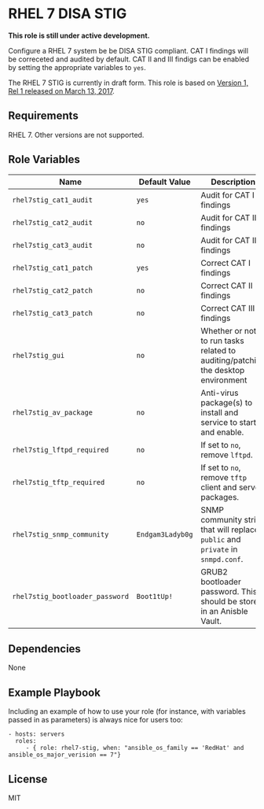 RHEL 7 DISA STIG
================

**This role is still under active development.**

Configure a RHEL 7 system be be DISA STIG compliant. CAT I findings will be correceted and audited by default. CAT II and III findigs can be enabled by setting the appropriate variables to `yes`.

The RHEL 7 STIG is currently in draft form. This role is based on [Version 1, Rel 1 released on March 13, 2017](http://iase.disa.mil/stigs/os/unix-linux/Pages/index.aspx).


Requirements
------------

RHEL 7. Other versions are not supported.

Role Variables
--------------

| Name              | Default Value       | Description          |
|-------------------|---------------------|----------------------|
| `rhel7stig_cat1_audit` | `yes` | Audit for CAT I findings      |
| `rhel7stig_cat2_audit` | `no`  | Audit for CAT II findings     |
| `rhel7stig_cat3_audit` | `no`  | Audit for CAT III findings    |
| `rhel7stig_cat1_patch` | `yes` | Correct CAT I findings        |
| `rhel7stig_cat2_patch` | `no`  | Correct CAT II findings       |
| `rhel7stig_cat3_patch` | `no`  | Correct CAT III findings      |
| `rhel7stig_gui` | `no` | Whether or not to run tasks related to auditing/patching the desktop environment |
| `rhel7stig_av_package` | `no` | Anti-virus package(s) to install and service to start and enable. |
| `rhel7stig_lftpd_required` | `no` | If set to `no`, remove `lftpd`. |
| `rhel7stig_tftp_required` | `no` | If set to `no`, remove `tftp` client and server packages. |
| `rhel7stig_snmp_community` | `Endgam3Ladyb0g` | SNMP community string that will replace `public` and `private` in `snmpd.conf`. |
| `rhel7stig_bootloader_password` | `Boot1tUp!` | GRUB2 bootloader password. This should be stored in an Anisble Vault. |

Dependencies
------------

None

Example Playbook
----------------

Including an example of how to use your role (for instance, with variables passed in as parameters) is always nice for users too:

    - hosts: servers
      roles:
         - { role: rhel7-stig, when: "ansible_os_family == 'RedHat' and ansible_os_major_verision == 7"}

License
-------

MIT
